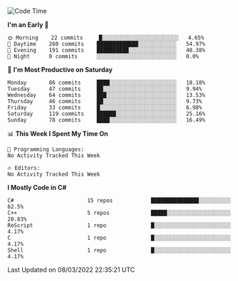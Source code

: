 <!--START_SECTION:waka-->
![Code Time](http://img.shields.io/badge/Code%20Time-758%20hrs%2023%20mins-blue)

**I'm an Early 🐤** 

```text
🌞 Morning    22 commits     █░░░░░░░░░░░░░░░░░░░░░░░░   4.65% 
🌆 Daytime    260 commits    █████████████░░░░░░░░░░░░   54.97% 
🌃 Evening    191 commits    ██████████░░░░░░░░░░░░░░░   40.38% 
🌙 Night      0 commits      ░░░░░░░░░░░░░░░░░░░░░░░░░   0.0%

```
📅 **I'm Most Productive on Saturday** 

```text
Monday       86 commits     ████░░░░░░░░░░░░░░░░░░░░░   18.18% 
Tuesday      47 commits     ██░░░░░░░░░░░░░░░░░░░░░░░   9.94% 
Wednesday    64 commits     ███░░░░░░░░░░░░░░░░░░░░░░   13.53% 
Thursday     46 commits     ██░░░░░░░░░░░░░░░░░░░░░░░   9.73% 
Friday       33 commits     █░░░░░░░░░░░░░░░░░░░░░░░░   6.98% 
Saturday     119 commits    ██████░░░░░░░░░░░░░░░░░░░   25.16% 
Sunday       78 commits     ████░░░░░░░░░░░░░░░░░░░░░   16.49%

```


📊 **This Week I Spent My Time On** 

```text
💬 Programming Languages: 
No Activity Tracked This Week

🔥 Editors: 
No Activity Tracked This Week

```

**I Mostly Code in C#** 

```text
C#                       15 repos            ███████████████░░░░░░░░░░   62.5% 
C++                      5 repos             █████░░░░░░░░░░░░░░░░░░░░   20.83% 
ReScript                 1 repo              █░░░░░░░░░░░░░░░░░░░░░░░░   4.17% 
C                        1 repo              █░░░░░░░░░░░░░░░░░░░░░░░░   4.17% 
Shell                    1 repo              █░░░░░░░░░░░░░░░░░░░░░░░░   4.17%

```



 Last Updated on 08/03/2022 22:35:21 UTC
<!--END_SECTION:waka-->
